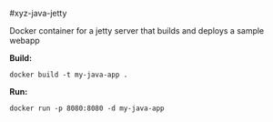 #xyz-java-jetty

Docker container for a jetty server that builds and deploys a sample webapp

**Build:**

    docker build -t my-java-app .

**Run:**

    docker run -p 8080:8080 -d my-java-app
